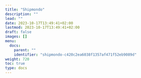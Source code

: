 ```yaml
---
title: "Shipmondo"
description: ""
lead: ""
date: 2023-10-17T13:49:41+02:00
lastmod: 2023-10-17T13:49:41+02:00
draft: false
images: []
menu:
  docs:
    parent: ""
    identifier: "shipmondo-c420c2ea6038f1357af471f52eb9089d"
weight: 720
toc: true
type: docs
---
```

